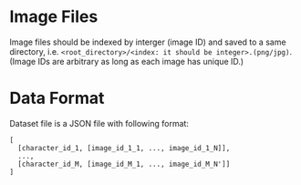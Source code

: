 # Image Files

Image files should be indexed by interger (image ID) and saved to a same directory, i.e. `<root_directory>/<index: it should be integer>.(png/jpg)`. (Image IDs are arbitrary as long as each image has unique ID.)

# Data Format

Dataset file is a JSON file with following format:

```
[
  [character_id_1, [image_id_1_1, ..., image_id_1_N]],
  ...,
  [character_id_M, [image_id_M_1, ..., image_id_M_N']]
]
```
